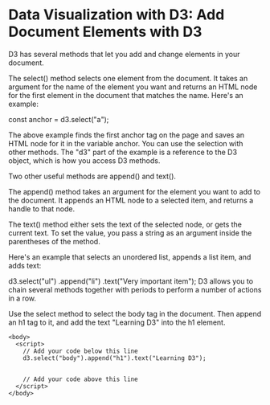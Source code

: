 # Data Visualization with D3: Add Document Elements with D3
D3 has several methods that let you add and change elements in your document.

The select() method selects one element from the document. It takes an argument for the name of the element you want and returns an HTML node for the first element in the document that matches the name. Here's an example:

const anchor = d3.select("a");

The above example finds the first anchor tag on the page and saves an HTML node for it in the variable anchor. You can use the selection with other methods. The "d3" part of the example is a reference to the D3 object, which is how you access D3 methods.

Two other useful methods are append() and text().

The append() method takes an argument for the element you want to add to the document. It appends an HTML node to a selected item, and returns a handle to that node.

The text() method either sets the text of the selected node, or gets the current text. To set the value, you pass a string as an argument inside the parentheses of the method.

Here's an example that selects an unordered list, appends a list item, and adds text:

d3.select("ul")
  .append("li")
  .text("Very important item");
D3 allows you to chain several methods together with periods to perform a number of actions in a row.
 

Use the select method to select the body tag in the document. Then append an h1 tag to it, and add the text "Learning D3" into the h1 element.
```
<body>
  <script>
    // Add your code below this line
    d3.select("body").append("h1").text("Learning D3");
    
    
    // Add your code above this line
  </script>
</body>
```